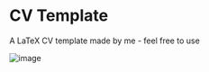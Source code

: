 # CV Template
A LaTeX CV template made by me - feel free to use

![image](https://github.com/0xfschott/cv-template/assets/17066401/e7b0a4f4-d6e6-4e26-b8f0-1605ce183e96)

